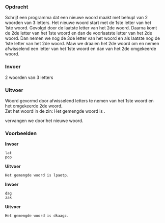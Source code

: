 ### Opdracht

Schrijf een programma dat een nieuwe woord maakt met behupl van 2 woorden van 3 letters. Het nieuwe woord start met de 1ste letter van het 1ste woord. Gevolgd door de laatste letter van het 2de woord. Daarna komt de 2de letter van het 1ste woord en dan de voorlaatste letter van het 2de woord. Dan nemen we nog de 3de letter van het woord en als laatste nog de 1ste letter van het 2de woord. Maw we draaien het 2de woord om en nemen afwisselend een letter van het 1ste woord en dan van het 2de omgekeerde woord.

### Invoer

2 woorden van 3 letters

### Uitvoer

Woord gevormd door afwisselend letters te nemen van het 1ste woord en het omgekeerde 2de woord.  
Zet het woord in de zin: Het gemengde woord is <woord>.

<woord> vervangen we door het nieuwe woord.

### Voorbeelden

**Invoer**
    
    lat
    pop

**Uitvoer**
    
    Het gemengde woord is lpaotp.
    
**Invoer**
    
    dag
    zak

**Uitvoer**
    
    Het gemengde woord is dkaagz.
